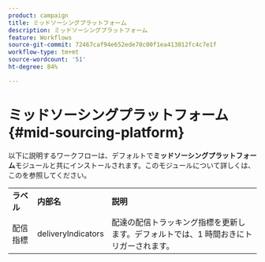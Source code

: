 ```yaml
---
product: campaign
title: ミッドソーシングプラットフォーム
description: ミッドソーシングプラットフォーム
feature: Workflows
source-git-commit: 72467caf94e652ede70c00f1ea413012fc4c7e1f
workflow-type: tm+mt
source-wordcount: '51'
ht-degree: 84%

---
```



# ミッドソーシングプラットフォーム{#mid-sourcing-platform}



以下に説明するワークフローは、デフォルトで&#x200B;**ミッドソーシングプラットフォーム**&#x200B;モジュールと共にインストールされます。このモジュールについて詳しくは、このを参照してください。

<table> 
 <tbody> 
  <tr> 
   <td> <strong>ラベル</strong><br /> </td> 
   <td> <strong>内部名</strong><br /> </td> 
   <td> <strong>説明</strong><br /> </td> 
  </tr> 
  <tr> 
   <td> <span class="uicontrol">配信指標</span> <br /> </td> 
   <td> <span class="uicontrol">deliveryIndicators</span> <br /> </td> 
   <td> 配達の配信トラッキング指標を更新します。デフォルトでは、1 時間おきにトリガーされます。<br /> </td> 
  </tr> 
 </tbody> 
</table>

